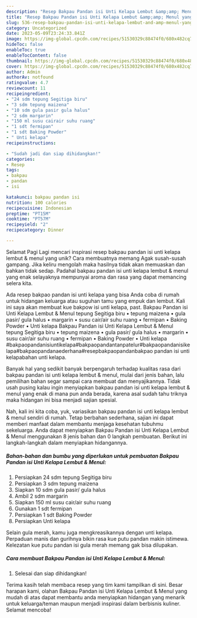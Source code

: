 ```yaml
---
description: "Resep Bakpau Pandan isi Unti Kelapa Lembut &amp;amp; Menul yang Lezat Sekali"
title: "Resep Bakpau Pandan isi Unti Kelapa Lembut &amp;amp; Menul yang Lezat Sekali"
slug: 536-resep-bakpau-pandan-isi-unti-kelapa-lembut-and-amp-menul-yang-lezat-sekali
category: Uncategorized
date: 2023-05-09T23:24:33.841Z
image: https://img-global.cpcdn.com/recipes/51530329c88474f0/680x482cq70/bakpau-pandan-isi-unti-kelapa-lembut-menul-foto-resep-utama.jpg
hideToc: false
enableToc: true
enableTocContent: false
thumbnail: https://img-global.cpcdn.com/recipes/51530329c88474f0/680x482cq70/bakpau-pandan-isi-unti-kelapa-lembut-menul-foto-resep-utama.jpg
cover: https://img-global.cpcdn.com/recipes/51530329c88474f0/680x482cq70/bakpau-pandan-isi-unti-kelapa-lembut-menul-foto-resep-utama.jpg
author: Admin
authorAv: notfound
ratingvalue: 4.7
reviewcount: 11
recipeingredient:
- "24 sdm tepung Segitiga biru"
- "3 sdm tepung maizena"
- "10 sdm gula pasir gula halus"
- "2 sdm margarin"
- "150 ml susu cairair suhu ruang"
- "1 sdt fermipan"
- "1 sdt Baking Powder"
- " Unti kelapa"
recipeinstructions:

- "Sudah jadi dan siap dihidangkan!"
categories:
- Resep
tags:
- bakpau
- pandan
- isi

katakunci: bakpau pandan isi 
nutrition: 100 calories
recipecuisine: Indonesian
preptime: "PT15M"
cooktime: "PT57M"
recipeyield: "2"
recipecategory: Dinner

---
```



Selamat Pagi Lagi mencari inspirasi resep bakpau pandan isi unti kelapa lembut &amp; menul yang unik? Cara membuatnya memang Agak susah-susah gampang. Jika keliru mengolah maka hasilnya tidak akan memuaskan dan bahkan tidak sedap. Padahal bakpau pandan isi unti kelapa lembut &amp; menul yang enak selayaknya mempunyai aroma dan rasa yang dapat memancing selera kita.


Ada resep bakpao pandan isi unti kelapa yang bisa Anda coba di rumah untuk hidangan keluarga atau suguhan tamu yang empuk dan lembut. Kali ini saya akan membuat kue bakpow isi unti kelapa, past. Bakpau Pandan isi Unti Kelapa Lembut &amp; Menul tepung Segitiga biru • tepung maizena • gula pasir/ gula halus • margarin • susu cair/air suhu ruang • fermipan • Baking Powder • Unti kelapa Bakpau Pandan isi Unti Kelapa Lembut &amp; Menul tepung Segitiga biru • tepung maizena • gula pasir/ gula halus • margarin • susu cair/air suhu ruang • fermipan • Baking Powder • Unti kelapa #bakpaopandanisiuntikelapa#bakpaopandantanpatelur#bakpaopandanisikelapa#bakpaopandanaederhana#resepbakpaopandanbakpao pandan isi unti kelapabahan unti kelapa.

Banyak hal yang sedikit banyak berpengaruh terhadap kualitas rasa dari bakpau pandan isi unti kelapa lembut &amp; menul, mulai dari jenis bahan, lalu pemilihan bahan segar sampai cara membuat dan menyajikannya. Tidak usah pusing kalau ingin menyiapkan bakpau pandan isi unti kelapa lembut &amp; menul yang enak di mana pun anda berada, karena asal sudah tahu triknya maka hidangan ini bisa menjadi sajian spesial.


Nah, kali ini kita coba, yuk, variasikan bakpau pandan isi unti kelapa lembut &amp; menul sendiri di rumah. Tetap berbahan sederhana, sajian ini dapat memberi manfaat dalam membantu menjaga kesehatan tubuhmu sekeluarga. Anda dapat menyiapkan Bakpau Pandan isi Unti Kelapa Lembut &amp; Menul menggunakan 8 jenis bahan dan 0 langkah pembuatan. Berikut ini langkah-langkah dalam menyiapkan hidangannya.

<!--inarticleads1-->

##### Bahan-bahan dan bumbu yang diperlukan untuk pembuatan Bakpau Pandan isi Unti Kelapa Lembut &amp; Menul:

1. Persiapkan 24 sdm tepung Segitiga biru
1. Persiapkan 3 sdm tepung maizena
1. Siapkan 10 sdm gula pasir/ gula halus
1. Ambil 2 sdm margarin
1. Siapkan 150 ml susu cair/air suhu ruang
1. Gunakan 1 sdt fermipan
1. Persiapkan 1 sdt Baking Powder
1. Persiapkan  Unti kelapa


Selain gula merah, kamu juga mengkreasikannya dengan unti kelapa. Perpaduan manis dan gurihnya bikin rasa kue putu pandan makin istimewa. Kelezatan kue putu pandan isi gula merah memang gak bisa dilupakan. 

<!--inarticleads2-->

##### Cara membuat Bakpau Pandan isi Unti Kelapa Lembut &amp; Menul:


1. Selesai dan siap dihidangkan!



Terima kasih telah membaca resep yang tim kami tampilkan di sini. Besar harapan kami, olahan Bakpau Pandan isi Unti Kelapa Lembut &amp; Menul yang mudah di atas dapat membantu anda menyiapkan hidangan yang menarik untuk keluarga/teman maupun menjadi inspirasi dalam berbisnis kuliner. Selamat mencoba!
